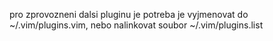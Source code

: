 pro zprovozneni dalsi pluginu je potreba je vyjmenovat do ~/.vim/plugins.vim, nebo nalinkovat soubor ~/.vim/plugins.list
